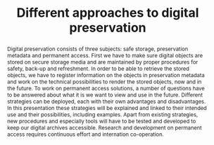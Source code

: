 ---
abstract: 'Digital preservation consists of three subjects: safe storage, preservation
  metadata and permanent access. First we have to make sure digital objects are stored
  on secure storage media and are maintained by proper procedures for safety, back-up
  and refreshment. In order to be able to retrieve the stored objects, we have to
  register information on the objects in preservation metadata and work on the technical
  possibilities to render the stored objects, now and in the future. To work on permanent
  access solutions, a number of questions have to be answered about what it is we
  want to view and use in the future. Different strategies can be deployed, each with
  their own advantages and disadvantages. In this presentation these strategies will
  be explained and linked to their intended use and their possibilities, including
  examples. Apart from existing strategies, new procedures and especially tools will
  have to be tested and developed to keep our digital archives accessible. Research
  and development on permanent access requires continuous effort and internation co-operation.'
creators:
- van Wijngaarden, Hilde
date: null
document_url: https://services.phaidra.univie.ac.at/api/object/o:294994/download
grand_parent: iPRES
institutions: []
keywords:
- beijing
landing_page_url: https://phaidra.univie.ac.at/o:294994
language: eng
layout: publication
license: CC BY-SA 3.0 AT
notes_url: null
parent: iPRES 2004
publication_type: presentation
size: 67753
slides_url: null
source_name: iPRES
stream_url: null
title: Different approaches to digital preservation
year: 2004
---